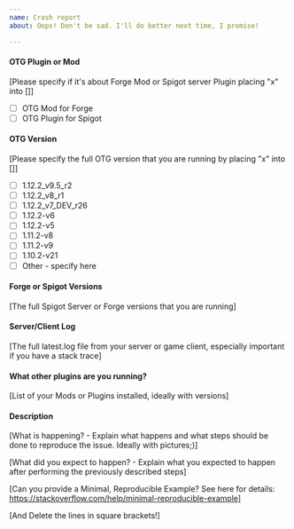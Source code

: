 ```yaml
---
name: Crash report
about: Oops! Don't be sad. I'll do better next time, I promise!

---
```

#### OTG Plugin or Mod
[Please specify if it's about Forge Mod or Spigot server Plugin placing "x" into []]
- [ ] OTG Mod for Forge
- [ ] OTG Plugin for Spigot

#### OTG Version
[Please specify the full OTG version that you are running by placing "x" into []]
- [ ] 1.12.2_v9.5_r2
- [ ] 1.12.2_v8_r1
- [ ] 1.12.2_v7_DEV_r26
- [ ] 1.12.2-v6
- [ ] 1.12.2-v5
- [ ] 1.11.2-v8
- [ ] 1.11.2-v9
- [ ] 1.10.2-v21
- [ ] Other - specify here

#### Forge or Spigot Versions
[The full Spigot Server or Forge versions that you are running]

#### Server/Client Log
[The full latest.log file from your server or game client, especially important if you have a stack trace]

#### What other plugins are you running?
[List of your Mods or Plugins installed, ideally with versions]

#### Description
[What is happening? - Explain what happens and what steps should be done to reproduce the issue. Ideally with pictures;)]

[What did you expect to happen? - Explain what you expected to happen after performing the previously described steps]

[Can you provide a Minimal, Reproducible Example? See here for details: https://stackoverflow.com/help/minimal-reproducible-example]

[And Delete the lines in square brackets!]
